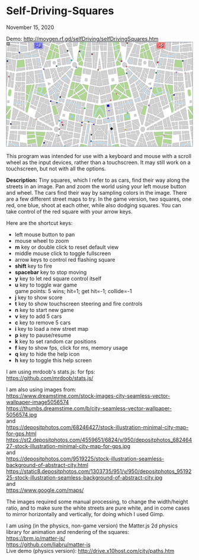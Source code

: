 # Self-Driving-Squares

November 15, 2020  
  
Demo: http://moygen.rf.gd/selfDriving/selfDrivingSquares.htm
[![screenshot](https://github.com/thismain/Self-Driving-Squares/blob/main/screenshot37.png?raw=true)](http://drive.x10host.com/city/selfDrivingSquares.htm)  
  
This program was intended for use with a keyboard and mouse with a scroll wheel as the input devices, rather than a touchscreen. It may still work on a touchscreen, but not with all the options.
  
<strong>Description:</strong>
Tiny squares, which I refer to as cars, find their way along the streets in an image. Pan and zoom the world using your left mouse button and wheel. The cars find their way by sampling colors in the image. There are a few different street maps to try. In the game version, two squares, one red, one blue, shoot at each other, while also dodging squares. You can take control of the red square with your arrow keys.  
  
Here are the shortcut keys: 
<ul>
<li>left mouse button to pan</li>
<li>mouse wheel to zoom</li>
<li><strong>m</strong> key or double click to reset default view</li>
<li>middle mouse click to toggle fullscreen</li>
<li>arrow keys to control red flashing square</li>
<li><strong>shift</strong> key to fire</li>
<li><strong>spacebar</strong> key to stop moving</li>
<li><strong>y</strong> key to let red square control itself</li>
<li><strong>u</strong> key to toggle war game</li>
          game points: 5 wins; hit=1; get hit=-1; collide=-1</li> 
<li><strong>j</strong> key to show score</li>
<li><strong>t</strong> key to show touchscreen steering and fire controls</li>
<li><strong>n</strong> key to start new game</li>
<li><strong>v</strong> key to add 5 cars </li>
<li><strong>c</strong> key to remove 5 cars</li>
<li><strong>i</strong> key to load a new street map</li>
<li><strong>p</strong> key to pause/resume</li>
<li><strong>k</strong> key to set random car positions</li>
<li><strong>f</strong> key to show fps, click for ms, memory usage</li>
<li><strong>q</strong> key to hide the help icon</li>
<li><strong>h</strong> key to toggle this help screen</li>
</ul>
  
I am using mrdoob's stats.js: for fps:  
https://github.com/mrdoob/stats.js/  
  
I am also using images from:  
https://www.dreamstime.com/stock-images-city-seamless-vector-wallpaper-image5056574  
https://thumbs.dreamstime.com/b/city-seamless-vector-wallpaper-5056574.jpg  
and  
https://depositphotos.com/68246427/stock-illustration-minimal-city-map-for-gps.html  
https://st2.depositphotos.com/4559651/6824/v/950/depositphotos_68246427-stock-illustration-minimal-city-map-for-gps.jpg  
and  
https://depositphotos.com/9519225/stock-illustration-seamless-background-of-abstract-city.html  
https://static8.depositphotos.com/1303735/951/v/950/depositphotos_9519225-stock-illustration-seamless-background-of-abstract-city.jpg  
and  
https://www.google.com/maps/  
  
The images required some manual processing, to change the width/height ratio, and to make sure the white streets are pure white, and in come cases to mirror horizontally and vertically, for doing which I used Gimp.  
  
I am using (in the physics, non-game version) the Matter.js 2d physics library for animation and rendering of the squares:  
https://brm.io/matter-js/  
https://github.com/liabru/matter-js  
Live demo (physics version): http://drive.x10host.com/city/paths.htm  
  
